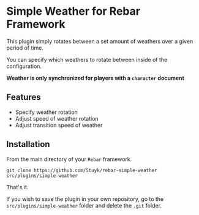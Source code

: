 # Simple Weather for Rebar Framework

This plugin simply rotates between a set amount of weathers over a given period of time.

You can specify which weathers to rotate between inside of the configuration.

**Weather is only synchronized for players with a `character` document**

## Features

-   Specify weather rotation
-   Adjust speed of weather rotation
-   Adjust transition speed of weather

## Installation

From the main directory of your `Rebar` framework.

```
git clone https://github.com/Stuyk/rebar-simple-weather src/plugins/simple-weather
```

That's it.

If you wish to save the plugin in your own repository, go to the `src/plugins/simple-weather` folder and delete the `.git` folder.
